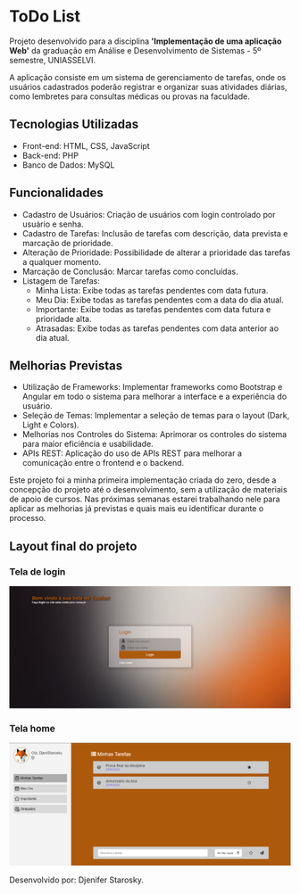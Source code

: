 # ToDo List

Projeto desenvolvido para a disciplina **'Implementação de uma aplicação Web'** da graduação em Análise e Desenvolvimento de Sistemas - 5º semestre, UNIASSELVI.

A aplicação consiste em um sistema de gerenciamento de tarefas, onde os usuários cadastrados poderão registrar e organizar suas atividades diárias, como lembretes para consultas médicas ou provas na faculdade.

## Tecnologias Utilizadas
  - Front-end: HTML, CSS, JavaScript
  - Back-end: PHP
  - Banco de Dados: MySQL

## Funcionalidades
  - Cadastro de Usuários: Criação de usuários com login controlado por usuário e senha.
  - Cadastro de Tarefas: Inclusão de tarefas com descrição, data prevista e marcação de prioridade.
  - Alteração de Prioridade: Possibilidade de alterar a prioridade das tarefas a qualquer momento.
  - Marcação de Conclusão: Marcar tarefas como concluídas.
  - Listagem de Tarefas:
    - Minha Lista: Exibe todas as tarefas pendentes com data futura.
    - Meu Dia: Exibe todas as tarefas pendentes com a data do dia atual.
    - Importante: Exibe todas as tarefas pendentes com data futura e prioridade alta.
    - Atrasadas: Exibe todas as tarefas pendentes com data anterior ao dia atual.
    
## Melhorias Previstas
  - Utilização de Frameworks: Implementar frameworks como Bootstrap e Angular em todo o sistema para melhorar a interface e a experiência do usuário.
  - Seleção de Temas: Implementar a seleção de temas para o layout (Dark, Light e Colors).
  - Melhorias nos Controles do Sistema: Aprimorar os controles do sistema para maior eficiência e usabilidade.
  - APIs REST: Aplicação do uso de APIs REST para melhorar a comunicação entre o frontend e o backend.


Este projeto foi a minha primeira implementação criada do zero, desde a concepção do projeto até o desenvolvimento, sem a utilização de materiais de apoio de cursos.
Nas próximas semanas estarei trabalhando nele para aplicar as melhorias já previstas e quais mais eu identificar durante o processo.

## Layout final do projeto

### Tela de login
![layout tela de login](./img/layoutLogin.png)

### Tela home
![layout tela home](./img/layoutHome.png)


Desenvolvido por: Djenifer Starosky.
